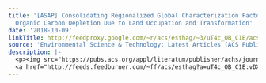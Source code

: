 ```yaml
---
title: '[ASAP] Consolidating Regionalized Global Characterization Factors for Soil
  Organic Carbon Depletion Due to Land Occupation and Transformation'
date: '2018-10-09'
linkTitle: http://feedproxy.google.com/~r/acs/esthag/~3/uT4c_OB_C1E/acs.est.8b00721
source: 'Environmental Science & Technology: Latest Articles (ACS Publications)'
description: |-
  <p><img src="https://pubs.acs.org/appl/literatum/publisher/achs/journals/content/esthag/0/esthag.ahead-of-print/acs.est.8b00721/20181009/images/medium/es-2018-007219_0003.gif" alt="TOC Graphic"/></p><div><cite>Environmental Science & Technology</cite></div><div>DOI: 10.1021/acs.est.8b00721</div><div class="feedflare">
  <a href="http://feeds.feedburner.com/~ff/acs/esthag?a=uT4c_OB_C1E:vDX1MuymFWQ:yIl2AUoC8zA"><img src="http://feeds.feedburner.com/~ff/acs/esthag?d=yIl2AUoC8zA" border="0"></img></a>
---
```

